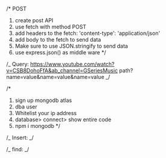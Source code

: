/\*
POST

1. create post API
2. use fetch with method POST
3. add headers to the fetch: 'content-type': 'application/json'
4. add body to the fetch to send data
5. Make sure to use JSON.stringify to send data
6. use express.json() as middle ware
   \*/

/_
Query:
https://www.youtube.com/watch?v=CSB8DohoFfA&ab_channel=GSeriesMusic
path?name=value&name=value&name=value
_/

/\*

1. sign up mongodb atlas
2. dba user
3. Whitelist your ip address
4. database> connect> show entire code
5. npm i mongodb
   \*/

/_
Insert:
_/

/_
find:
_/
